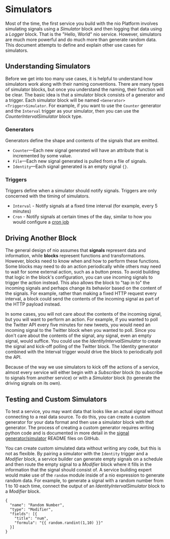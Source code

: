 # Simulators

Most of the time, the first service you build with the nio Platform involves simulating signals using a _Simulator_ block and then logging that data using a _Logger_ block. That is the "Hello, World" nio service. However, simulators are much more powerful and do much more than generate random data. This document attempts to define and explain other use cases for simulators.

## Understanding Simulators

Before we get into too many use cases, it is helpful to understand how simulators work along with their naming conventions. There are many types of simulator blocks, but once you understand the naming, their function will be clear. The basic idea is that a simulator block consists of a generator and a trigger. Each simulator block will be named `<Generator><Trigger>Simulator`. For example, if you want to use the `Counter` generator and the `Interval` trigger as your simulator, then you can use the _CounterIntervalSimulator_ block type.

### Generators

Generators define the shape and contents of the signals that are emitted.

* `Counter`—Each new signal generated will have an attribute that is incremented by some value.
* `File`—Each new signal generated is pulled from a file of signals.
* `Identity`—Each signal generated is an empty signal `{}`.

### Triggers

Triggers define when a simulator should notify signals. Triggers  are only concerned with the timing of simulators.
* `Interval` - Notify signals at a fixed time interval \(for example, every 5 minutes\)
* `Cron` - Notify signals at certain times of the day, similar to how you would configure a [cron job](https://en.wikipedia.org/wiki/Cron)

## Driving Another Block

The general design of nio assumes that **signals** represent data and information, while **blocks** represent functions and transformations. However, blocks need to know when and how to perform these functions. Some blocks may need to do an action periodically while others may need to wait for some external action, such as a button press. To avoid building that logic in the block's configuration, you can use incoming signals to trigger the action instead. This also allows the block to "tap in to" the incoming signals and perhaps change its behavior based on the content of the signals. For example, rather than making a fixed HTTP request every interval, a block could send the contents of the incoming signal as part of the HTTP payload instead.

In some cases, you will not care about the contents of the incoming signal, but you will want to perform an action. For example, if you wanted to poll the Twitter API every five minutes for new tweets, you would need an incoming signal to the Twitter block when you wanted to poll. Since you don't care about the contents of the signal, any signal, even an empty signal, would suffice. You could use the _IdentityIntervalSimulator_ to create the signal and kick-off polling of the Twitter block. The Identity generator combined with the Interval trigger would drive the block to periodically poll the API.

Because of the way we use simulators to kick off the actions of a service, almost every service will either begin with a _Subscriber_ block \(to subscribe to signals from another service\) or with a _Simulator_ block \(to generate the driving signals on its own\).

## Testing and Custom Simulators

To test a service, you may want data that looks like an actual signal without connecting to a real data source. To do this, you can create a custom generator for your data format and then use a simulator block with that generator. The process of creating a custom generator requires writing python code and is documented in more detail in the [signal generator/simulator](https://blocks.n.io/?category=Signal%20Generator) README files on GitHub.

You can create custom simulated data without writing any code, but this is not as flexible. By pairing a simulator with the `Identity` trigger and a _Modifier_ block, a service builder can generate empty signals on a schedule and then route the empty signal to a _Modifier_ block where it fills in the information that the signal should consist of. A service building expert would make use of the `random` module inside of a nio expression to generate random data. For example, to generate a signal with a random number from 1 to 10 each time, connect the output of an _IdentityIntervalSimulator_ block to a _Modifier_ block.
```
{
  "name": "Random Number",
  "type": "Modifier",
  "fields": [{
    "title": "num",
    "formula": "{{ random.randint(1,10) }}"
  }]
}
```
